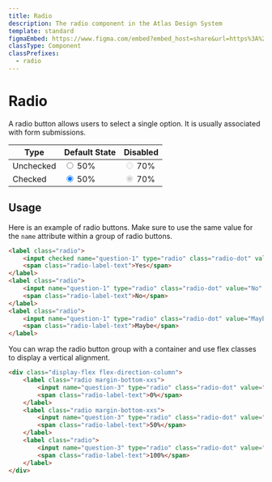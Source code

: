 ```yaml
---
title: Radio
description: The radio component in the Atlas Design System
template: standard
figmaEmbed: https://www.figma.com/embed?embed_host=share&url=https%3A%2F%2Fwww.figma.com%2Ffile%2FuVA2amRR71yJZ0GS6RI6zL%2F%25F0%259F%258C%259E-Atlas-Design-Library%3Fnode-id%3D838%253A1096"
classType: Component
classPrefixes:
  - radio
---
```


# Radio

A radio button allows users to select a single option. It is usually associated with form submissions.

| Type      | Default State                                                                                                                                                  | Disabled                                                                                                                                                                |
| --------- | -------------------------------------------------------------------------------------------------------------------------------------------------------------- | ----------------------------------------------------------------------------------------------------------------------------------------------------------------------- |
| Unchecked | <label class="radio" title=""><input type="radio" name="question-0" value="50%" class="radio-dot"> <span class="radio-label-text">50%</span></label>           | <label class="radio" title=""><input type="radio" name="question-0" value="70%" class="radio-dot" disabled> <span class="radio-label-text">70%</span></label>           |
| Checked   | <label class="radio" title=""><input type="radio" name="question-0-1" value="50%" class="radio-dot" checked> <span class="radio-label-text">50%</span></label> | <label class="radio" title=""><input type="radio" name="question-0-2" value="70%" class="radio-dot" checked disabled> <span class="radio-label-text">70%</span></label> |

## Usage

Here is an example of radio buttons. Make sure to use the same value for the `name` attribute within a group of radio buttons.

```html
<label class="radio">
	<input checked name="question-1" type="radio" class="radio-dot" value="Yes" />
	<span class="radio-label-text">Yes</span>
</label>
<label class="radio">
	<input name="question-1" type="radio" class="radio-dot" value="No" />
	<span class="radio-label-text">No</span>
</label>
<label class="radio">
	<input name="question-1" type="radio" class="radio-dot" value="Maybe" />
	<span class="radio-label-text">Maybe</span>
</label>
```

You can wrap the radio button group with a container and use flex classes to display a vertical alignment.

```html
<div class="display-flex flex-direction-column">
	<label class="radio margin-bottom-xxs">
		<input name="question-3" type="radio" class="radio-dot" value="0%" />
		<span class="radio-label-text">0%</span>
	</label>
	<label class="radio margin-bottom-xxs">
		<input name="question-3" type="radio" class="radio-dot" value="50%" />
		<span class="radio-label-text">50%</span>
	</label>
	<label class="radio">
		<input name="question-3" type="radio" class="radio-dot" value="100%" />
		<span class="radio-label-text">100%</span>
	</label>
</div>
```
